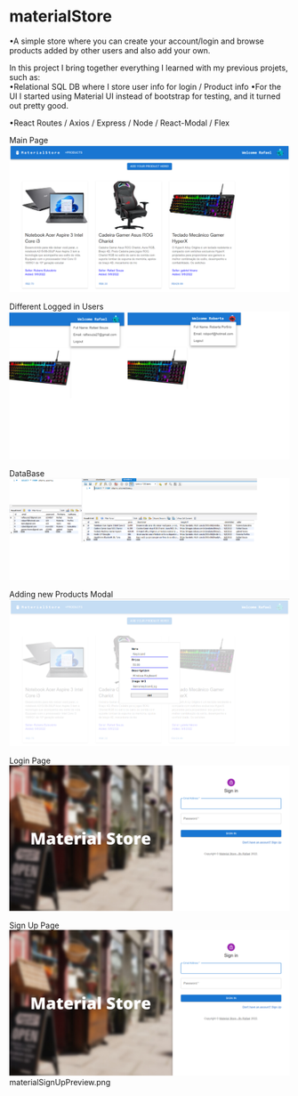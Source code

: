 # materialStore

•A simple store where you can create your account/login and browse products added by other users and also add your own.

In this project I bring together everything I learned with my previous projets, such as: <br/>
•Relational SQL DB where I store user info for login / Product info
•For the UI I started using Material UI instead of bootstrap for testing, and it turned out pretty good.

•React Routes / Axios / Express / Node / React-Modal / Flex

Main Page
![Screenshot](materialHomePreview2.png)

Different Logged in Users
![Screenshot](materialDifferentUsersPreview.png)

DataBase
![Screenshot](dataBaseMaterialStore.png)

Adding new Products Modal
![Screenshot](materialAddProductPreview.png)

Login Page
![Screenshot](materialLoginPreview.png)

Sign Up Page
![Screenshot](materialLoginPreview.png)
materialSignUpPreview.png
